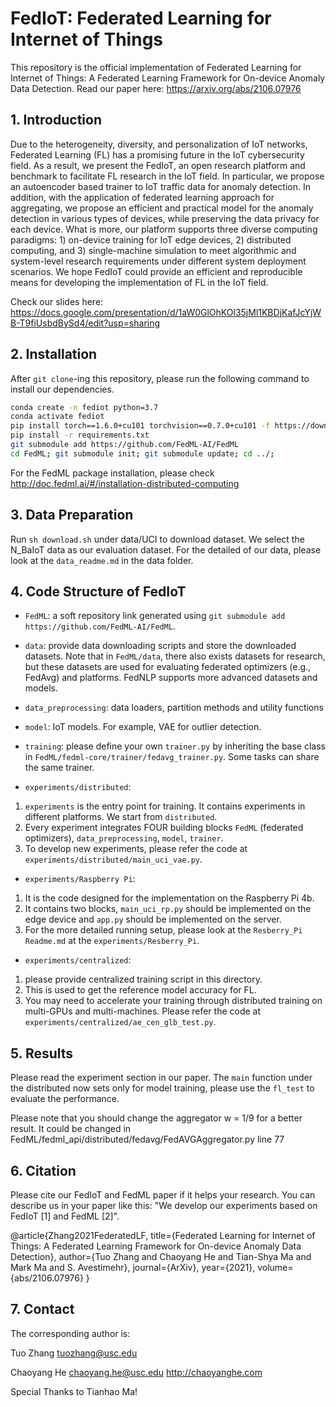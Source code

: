 # FedIoT: Federated Learning for Internet of Things
 
<!-- This is FedIoT, an application ecosystem for federated IoT based on FedML framework (https://github.com/FedML-AI/FedML). -->

This repository is the official implementation of Federated Learning for Internet of Things: A Federated Learning Framework for On-device Anomaly Data Detection.
Read our paper here: https://arxiv.org/abs/2106.07976
## 1. Introduction

Due to the heterogeneity, diversity, and personalization of IoT networks, Federated Learning (FL) has a promising future in the IoT cybersecurity field. As a result, we present the FedIoT, an open research platform and benchmark to facilitate FL research in the IoT field. In particular, we propose an autoencoder based trainer to IoT traffic data for anomaly detection. In addition, with the application of federated learning approach for aggregating, we propose an efficient and practical model for the anomaly detection in various types of devices, while preserving the data privacy for each device. What is more, our platform supports three diverse computing paradigms: 1) on-device training for IoT edge devices, 2) distributed computing, and 3) single-machine simulation to meet algorithmic and system-level research requirements under different system deployment scenarios. We hope FedIoT could provide an efficient and reproducible means for developing the implementation of FL in the IoT field. 

Check our slides here: https://docs.google.com/presentation/d/1aW0GlOhKOl35jMl1KBDjKafJcYjWB-T9fiUsbdBySd4/edit?usp=sharing

## 2. Installation

<!-- http://doc.fedml.ai/#/installation -->
After `git clone`-ing this repository, please run the following command to install our dependencies.

```bash
conda create -n fediot python=3.7
conda activate fediot
pip install torch==1.6.0+cu101 torchvision==0.7.0+cu101 -f https://download.pytorch.org/whl/torch_stable.html
pip install -r requirements.txt 
git submodule add https://github.com/FedML-AI/FedML
cd FedML; git submodule init; git submodule update; cd ../;
```
For the FedML package installation, please check http://doc.fedml.ai/#/installation-distributed-computing


## 3. Data Preparation

Run ```sh download.sh``` under data/UCI to download dataset.
We select the N_BaIoT data as our evaluation dataset. For the detailed of our data, please look at the `data_readme.md` in the data folder.

## 4. Code Structure of FedIoT

- `FedML`: a soft repository link generated using `git submodule add https://github.com/FedML-AI/FedML`.


- `data`: provide data downloading scripts and store the downloaded datasets.
Note that in `FedML/data`, there also exists datasets for research, but these datasets are used for evaluating federated optimizers (e.g., FedAvg) and platforms.
FedNLP supports more advanced datasets and models.

- `data_preprocessing`: data loaders, partition methods and utility functions

- `model`: IoT models. For example, VAE for outlier detection.

- `training`: please define your own `trainer.py` by inheriting the base class in `FedML/fedml-core/trainer/fedavg_trainer.py`.
Some tasks can share the same trainer.

- `experiments/distributed`: 
1. `experiments` is the entry point for training. It contains experiments in different platforms. We start from `distributed`.
2. Every experiment integrates FOUR building blocks `FedML` (federated optimizers), `data_preprocessing`, `model`, `trainer`.
3. To develop new experiments, please refer the code at `experiments/distributed/main_uci_vae.py`.

- `experiments/Raspberry Pi`: 
1. It is the code designed for the implementation on the Raspberry Pi 4b.
2. It contains two blocks, `main_uci_rp.py` should be implemented on the edge device and `app.py` should be implemented on the server.
3. For the more detailed running setup, please look at the `Resberry_Pi Readme.md` at the `experiments/Resberry_Pi`.

- `experiments/centralized`: 
1. please provide centralized training script in this directory. 
2. This is used to get the reference model accuracy for FL. 
3. You may need to accelerate your training through distributed training on multi-GPUs and multi-machines. Please refer the code at `experiments/centralized/ae_cen_glb_test.py`.

## 5. Results

Please read the experiment section in our paper. The `main` function under the distributed now sets only for model training, please use the `fl_test` to evaluate the performance.

Please note that you should change the aggregator w = 1/9 for a better result. It could be changed in FedML/fedml_api/distributed/fedavg/FedAVGAggregator.py line 77

## 6. Citation
Please cite our FedIoT and FedML paper if it helps your research.
You can describe us in your paper like this: "We develop our experiments based on FedIoT [1] and FedML [2]".

@article{Zhang2021FederatedLF,
  title={Federated Learning for Internet of Things: A Federated Learning Framework for On-device Anomaly Data Detection},
  author={Tuo Zhang and Chaoyang He and Tian-Shya Ma and Mark Ma and S. Avestimehr},
  journal={ArXiv},
  year={2021},
  volume={abs/2106.07976}
}

## 7. Contact

The corresponding author is:

Tuo Zhang
tuozhang@usc.edu

Chaoyang He
chaoyang.he@usc.edu
http://chaoyanghe.com

Special Thanks to Tianhao Ma!
